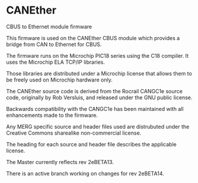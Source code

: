 # CANEther
CBUS to Ethernet module firmware

This firmware is used on the CANEther CBUS module which provides a bridge from CAN to Ethernet for CBUS.

The firmware runs on the Microchip PIC18 series using the C18 compiler. It uses the Microchip ELA TCP/IP libraries.

Those libraries are distributed under a Microchip license that allows them to be freely used on Microchip hardware only.

The CANEther source code is derived from the Rocrail CANGC1e source code, originally by Rob Versluis, and released under the 
GNU public license.

Backwards compatibility with the CANGC1e has been maintained with all enhancements made to the firmware.

Any MERG specific source and header files used are distrubuted under the Creative Commons sharealike non-commercial license.

The heading for each source and header file describes the applicable license.

The Master currently reflects rev 2eBETA13.

There is an active branch working on changes for rev 2eBETA14.
 